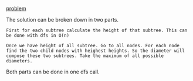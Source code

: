 [problem](https://cses.fi/problemset/task/1131)

The solution can be broken down in two parts. 

    First for each subtree calculate the height of that subtree. This can be done with dfs in O(n)

    Once we have height of all subtree. Go to all nodes. For each node find the two child nodes with heighest heights. So the diameter will compose these two subtrees. Take the maximum of all possible diameters. 

Both parts can be done in one dfs call.